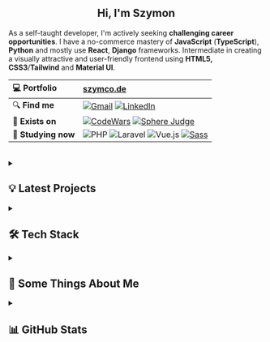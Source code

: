 <h2 align="center">
  Hi, I'm Szymon
</h2>

As a self-taught developer, I'm actively seeking **challenging career opportunities**. I have a no-commerce mastery of **JavaScript** (**TypeScript**), **Python** and mostly use **React**, **Django** frameworks. Intermediate in creating a visually attractive and user-friendly frontend using **HTML5, CSS3**/**Tailwind** and **Material UI**.
<br/>



| 💻 **Portfolio**| [szymco.de](https://szymco.de)|
|:-|:-|
| 🔍 **Find me**| [![Gmail](https://img.shields.io/badge/-Gmail-informational?style=flat&logo=gmail&color=white)](mailto:s.radomski19@gmail.com) [![LinkedIn](https://img.shields.io/badge/LinkedIn-0A66C2?logo=linkedin&logoColor=white)](https://www.linkedin.com/in/szymon-radomski/)
| 🚀 **Exists on**| [![CodeWars](https://img.shields.io/badge/CodeWars-4%20KYU-1f5be7?logo=codewars&logoColor=white)](https://www.codewars.com/users/SzymCode) [![Sphere Judge](https://img.shields.io/badge/SPOJ-szymcode-blue?logo=spoj&logoColor=white)](https://www.spoj.com/users/szymcode)
| 📘 **Studying now** | ![PHP](https://img.shields.io/badge/PHP-%23777BB4.svg?style=flat&logo=php&logoColor=white) ![Laravel](https://img.shields.io/badge/Laravel-%23FF2D20.svg?style=flat&logo=laravel&logoColor=white) ![Vue.js](https://img.shields.io/badge/Vue.js-%234FC08D.svg?style=flat&logo=vue.js&logoColor=white) [![Sass](https://img.shields.io/badge/Sass-CC6699?logo=sass&logoColor=white)](https://sass-lang.com/)
<br/>



<details> <summary> <h2> 💡 Latest Projects  </summary>
  
[![RecruitmentTasks](https://github-readme-stats-sigma-five.vercel.app/api/pin/?username=szymcode&repo=recruitmenttasks)](https://github.com/szymcode/recruitmenttasks)
[![GoogleBrowser](https://github-readme-stats-sigma-five.vercel.app/api/pin/?username=szymcode&repo=googlebrowser)](https://github.com/szymcode/googlebrowser)
[![RWDExercises](https://github-readme-stats-sigma-five.vercel.app/api/pin/?username=szymcode&repo=rwd-exercises)](https://github.com/szymcode/rwd-exercises)
[![TinyProjects](https://github-readme-stats-sigma-five.vercel.app/api/pin/?username=szymcode&repo=tinyprojects)](https://github.com/szymcode/tinyprojects)

</details>    



<details> <summary> <h2> 🛠️ Tech Stack  </summary>

Languages | [![Python](https://img.shields.io/badge/Python-3776AB?style=flat&logo=python&logoColor=white)](https://www.python.org/) [![JavaScript](https://shields.io/badge/JavaScript-black?logo=JavaScript&logoColor=F7DF1E)](https://developer.mozilla.org/en-US/docs/Web/JavaScript) [![TypeScript](https://img.shields.io/badge/TypeScript-3178C6?logo=typescript&logoColor=white)](https://www.typescriptlang.org/) [![HTML5](https://img.shields.io/badge/HTML5-%23e34f26.svg?logo=html5&logoColor=white&style=flat)](https://developer.mozilla.org/en-US/docs/Web/HTML) [![CSS3](https://img.shields.io/badge/CSS3-%231572b6.svg?logo=css3&logoColor=white&style=flat)](https://developer.mozilla.org/en-US/docs/Web/CSS) [![C++](https://img.shields.io/badge/C++-00599C?logo=c%2B%2B&logoColor=white)](https://isocpp.org/)
-|:-
Main | [![React](https://shields.io/badge/react-black?logo=react&style=for-the-badge%22)](https://reactjs.org/) [![Django](https://img.shields.io/badge/Django-%23092e20.svg?logo=django&logoColor=white&style=flat)](https://www.djangoproject.com/) [![Django REST framework](https://img.shields.io/badge/Django-REST-ff1709?style=flat&logo=django&logoColor=white&color=ff1709&labelColor=gray)](https://www.django-rest-framework.org/) [![Tailwind CSS](https://img.shields.io/badge/-Tailwind-38B2AC?logo=tailwind-css&logoColor=white)](https://tailwindcss.com/) [![Node.js](https://img.shields.io/badge/Node.js-%23339933.svg?style=flat&logo=node.js&logoColor=white)](https://nodejs.org/) [![Next.js](https://img.shields.io/badge/Next.js-000000?logo=next.js&logoColor=white)](https://nextjs.org/) [![Redux](https://img.shields.io/badge/Redux-764ABC?logo=redux&logoColor=white)](https://redux.js.org/) [![Bootstrap](https://img.shields.io/badge/Bootstrap-%237952b3.svg?logo=bootstrap&logoColor=white&style=flat)](https://getbootstrap.com/)
Have experienced | [![Material UI](https://img.shields.io/badge/%20-%20Material%20UI-blue)](https://mui.com/) [![Strapi](https://img.shields.io/badge/Strapi-2E7EEA?logo=strapi&logoColor=white)](https://strapi.io/) [![Shopify](https://img.shields.io/badge/Shopify-7AB55C?logo=shopify&logoColor=white)](https://www.shopify.com/) [![Docker](https://img.shields.io/badge/Docker-2496ED?logo=docker&logoColor=white)](https://www.docker.com/) [![Firebase](https://img.shields.io/badge/Firebase-black?logo=firebase&logoColor=FFCA28e&style=flat)](https://firebase.google.com/) [![PostgreSQL](https://img.shields.io/badge/PostgreSQL-4169E1?logo=postgresql&logoColor=white)](https://www.postgresql.org/) [![Webpack](https://img.shields.io/badge/Webpack-00599C?logo=webpack&logoColor=white)](https://webpack.js.org/) [![Nginx](https://img.shields.io/badge/nginx-%23009639.svg?style=flat&logo=nginx&logoColor=white)](https://nginx.org/)
IDEs | [![Visual Studio](https://img.shields.io/badge/Visual%20Studio-007ACC?logo=visual-studio&logoColor=white)](https://visualstudio.microsoft.com/) [![PyCharm](https://img.shields.io/badge/PyCharm-black?logo=pycharm&logoColor=green)](https://www.jetbrains.com/pycharm/) [![Jupyter Notebook](https://img.shields.io/badge/Jupyter-%23FA0F00.svg?style=flat&logo=jupyter&logoColor=white)](https://jupyter.org/) [![PhpStorm](https://img.shields.io/badge/PhpStorm-%23000000.svg?style=flat&logo=phpstorm&logoColor=white)](https://www.jetbrains.com/phpstorm/) ![XAMPP](https://img.shields.io/badge/XAMPP-%23FB7A24.svg?style=flat&logo=xampp&logoColor=white)
Tools | [![Git](https://img.shields.io/badge/git-%23d22128.svg?logo=git&logoColor=white&style=flat)](https://git-scm.com/) [![GitHub](https://img.shields.io/badge/GitHub-181717?logo=github&logoColor=white)](https://github.com/) [![npm](https://img.shields.io/badge/npm-CB3837?logo=npm&logoColor=white)](https://www.npmjs.com/) [![Figma](https://img.shields.io/badge/Figma-000000?logo=figma&logoColor=white)](https://www.figma.com/) [![Insomnia](https://img.shields.io/badge/insomnia-%23d22128.svg?logo=insomnia&logoColor=white&style=flat)](https://insomnia.rest/) [![AWS](https://img.shields.io/badge/AWS-232F3E?logo=amazon-aws&logoColor=white)](https://aws.amazon.com/)
Forgotten | [![Redis](https://img.shields.io/badge/Redis-ff1709?logo=redis&logoColor=white)](https://redis.io/) [![TensorFlow](https://img.shields.io/badge/TensorFlow-red?logo=tensorflow&logoColor=white)](https://www.tensorflow.org/) [![OpenCV](https://shields.io/badge/OpenCV-5C3EE8?logo=opencv&logoColor=white)](https://opencv.org/)

</details>  



<details><summary> <h2> 💬 Some Things About Me  </summary> 

* 📓 I'm gaining knowledge from documentations in addition to books, courses and YouTube videos.
* 🏊 Really love swimming.
* 🧠 Rubik's cube CFOP sub 20 | Blindfold Old Pochmann 5 min with memorize.
* 📚 Books that have impacted me: "Be Obsessed or Be Average" (G.Cardone), "The Power of Now" (E.Tolle) and "The Development of Personality" (C. G. Jung).

</details>



<details><summary> <h2> 📊 GitHub Stats  </summary> 

![Top Langs](https://github-readme-stats-sigma-five.vercel.app/api/top-langs/?username=SzymCode&layout=compact)

</details>  
